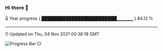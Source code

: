 ### Hi there 👋

⏳ Year progress { █████████████████████████▁▁▁▁▁ } 84.12 %

---

⏰ Updated on Thu, 04 Nov 2021 00:38:18 GMT

![Progress Bar CI](https://github.com/liununu/liununu/workflows/Progress%20Bar%20CI/badge.svg)
